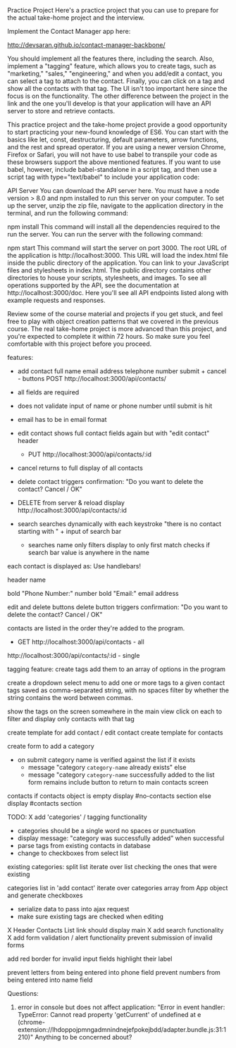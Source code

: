 Practice Project
Here's a practice project that you can use to prepare for the actual take-home project and the interview.

Implement the Contact Manager app here:

http://devsaran.github.io/contact-manager-backbone/

You should implement all the features there, including the search. Also, implement a "tagging" feature, which allows you to create tags, such as "marketing," "sales," "engineering," and when you add/edit a contact, you can select a tag to attach to the contact. Finally, you can click on a tag and show all the contacts with that tag. The UI isn't too important here since the focus is on the functionality. The other difference between the project in the link and the one you'll develop is that your application will have an API server to store and retrieve contacts.

This practice project and the take-home project provide a good opportunity to start practicing your new-found knowledge of ES6. You can start with the basics like let, const, destructuring, default parameters, arrow functions, and the rest and spread operator. If you are using a newer version Chrome, Firefox or Safari, you will not have to use babel to transpile your code as these browsers support the above mentioned features. If you want to use babel, however, include babel-standalone in a script tag, and then use a script tag with type="text/babel" to include your application code:

<script src="https://unpkg.com/babel-standalone@6/babel.min.js"></script>
<script type="text/babel" src="/javascripts/application.js"></script>

API Server
You can download the API server here. You must have a node version > 8.0 and npm installed to run this server on your computer. To set up the server, unzip the zip file, navigate to the application directory in the terminal, and run the following command:

npm install
This command will install all the dependencies required to the run the server. You can run the server with the following command:

npm start
This command will start the server on port 3000. The root URL of the application is http://localhost:3000. This URL will load the index.html file inside the public directory of the application. You can link to your JavaScript files and stylesheets in index.html. The public directory contains other directories to house your scripts, stylesheets, and images. To see all operations supported by the API, see the documentation at http://localhost:3000/doc. Here you'll see all API endpoints listed along with example requests and responses.

Review some of the course material and projects if you get stuck, and feel free to play with object creation patterns that we covered in the previous course. The real take-home project is more advanced than this project, and you're expected to complete it within 72 hours. So make sure you feel comfortable with this project before you proceed.

features:
- add contact
  full name
  email address
  telephone number
  submit + cancel - buttons
POST
http://localhost:3000/api/contacts/
- all fields are required
- does not validate input of name or phone number until submit is hit
- email has to be in email format

- edit contact
  shows full contact fields again but with "edit contact" header
  - PUT
  http://localhost:3000/api/contacts/:id
- cancel returns to full display of all contacts

- delete contact
triggers confirmation: "Do you want to delete the contact? Cancel / OK"
 - DELETE from server & reload display
http://localhost:3000/api/contacts/:id

- search
  searches dynamically with each keystroke
    "there is no contact starting with " + input of search bar
  - searches name only 
    filters display to only first match
    checks if search bar value is anywhere in the name


each contact is displayed as:  Use handlebars!

header name

bold "Phone Number:"
number
bold "Email:"
email address

edit and delete buttons
delete button triggers confirmation: "Do you want to delete the contact? Cancel / OK"

contacts are listed in the order they're added to the program.
- GET
http://localhost:3000/api/contacts - all 

http://localhost:3000/api/contacts/:id - single

tagging feature: 
create tags
add them to an array of options in the program 

create a dropdown select menu to add one or more tags to a given contact
tags saved as comma-separated string, with no spaces
filter by whether the string contains the word between commas.

show the tags on the screen somewhere in the main view
  click on each to filter and display only contacts with that tag


create template for add contact / edit contact
create template for contacts 

create form to add a category
  - on submit 
    category name is verified against the list
    if it exists
      - message "category `category-name` already exists"
    else 
      - message "category `category-name` successfully added to the list
  form remains
  include button to return to main contacts screen


contacts
if contacts object is empty
  display #no-contacts section
else 
  display #contacts section  

  TODO: 
X add 'categories' / tagging functionality 
  - categories should be a single word
    no spaces or punctuation
  - display message: "category was successfully added" when successful
  - parse tags from existing contacts in database  
  - change to checkboxes from select list

existing categories: 
  split list
  iterate over list
  checking the ones that were existing

  categories list in 'add contact'
  iterate over categories array from App object and generate checkboxes

  - serialize data to pass into ajax request
  - make sure existing tags are checked when editing

X Header Contacts List link should display main
X add search functionality
X add form validation / alert functionality
  prevent submission of invalid forms

  add red border for invalid input fields
  highlight their label

  prevent letters from being entered into phone field
  prevent numbers from being entered into name field


Questions:
1) error in console but does not affect application: "Error in event handler: TypeError: Cannot read property 'getCurrent' of undefined at e (chrome-extension://lhdoppojpmngadmnindnejefpokejbdd/adapter.bundle.js:31:1210)" 
Anything to be concerned about?